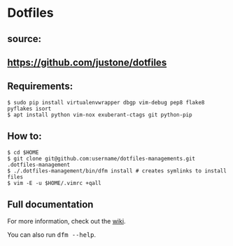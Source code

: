 # Dotfiles

## source:
## https://github.com/justone/dotfiles

## Requirements:

    $ sudo pip install virtualenvwrapper dbgp vim-debug pep8 flake8 pyflakes isort
    $ apt install python vim-nox exuberant-ctags git python-pip

## How to:

    $ cd $HOME
    $ git clone git@github.com:username/dotfiles-managements.git .dotfiles-management
    $ ./.dotfiles-management/bin/dfm install # creates symlinks to install files
    $ vim -E -u $HOME/.vimrc +qall

## Full documentation

For more information, check out the [wiki](http://github.com/justone/dotfiles/wiki).

You can also run <tt>dfm --help</tt>.
